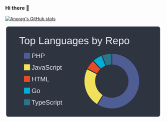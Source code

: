 ### Hi there 👋

[![Anurag's GitHub stats](https://github-readme-stats.vercel.app/api?username=t-aburasoba)](https://github.com/anuraghazra/github-readme-stats)

[![](https://raw.githubusercontent.com/t-aburasoba/t-aburasoba/main/profile-summary-card-output/nord_dark/1-repos-per-language.svg)](https://github.com/vn7n24fzkq/github-profile-summary-cards)
